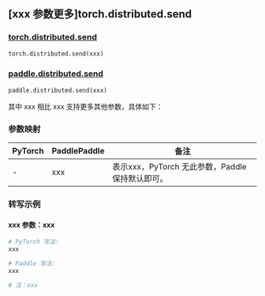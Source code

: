 ## [xxx 参数更多]torch.distributed.send

### [torch.distributed.send](https://pytorch.org/docs/1.13/distributed.html#torch.distributed.send)

```python
torch.distributed.send(xxx)
```

### [paddle.distributed.send](https://www.paddlepaddle.org.cn/documentation/docs/zh/api/paddle/distributed/send_cn.html)

```python
paddle.distributed.send(xxx)
```

其中 xxx 相比 xxx 支持更多其他参数，具体如下：

### 参数映射

| PyTorch | PaddlePaddle | 备注 |
| ------- | ------------ | ---- |
|    -    |    xxx    | 表示xxx，PyTorch 无此参数，Paddle 保持默认即可。 |

### 转写示例

#### xxx 参数：xxx
``` python
# PyTorch 写法:
xxx

# Paddle 写法:
xxx

# 注：xxx
```
